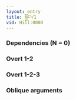 ```yaml
---
layout: entry
title: སྐྱོང་√1
vid: Hill:0080
---
```

### Dependencies (N = 0)


### Overt 1-2


### Overt 1-2-3


### Oblique arguments
